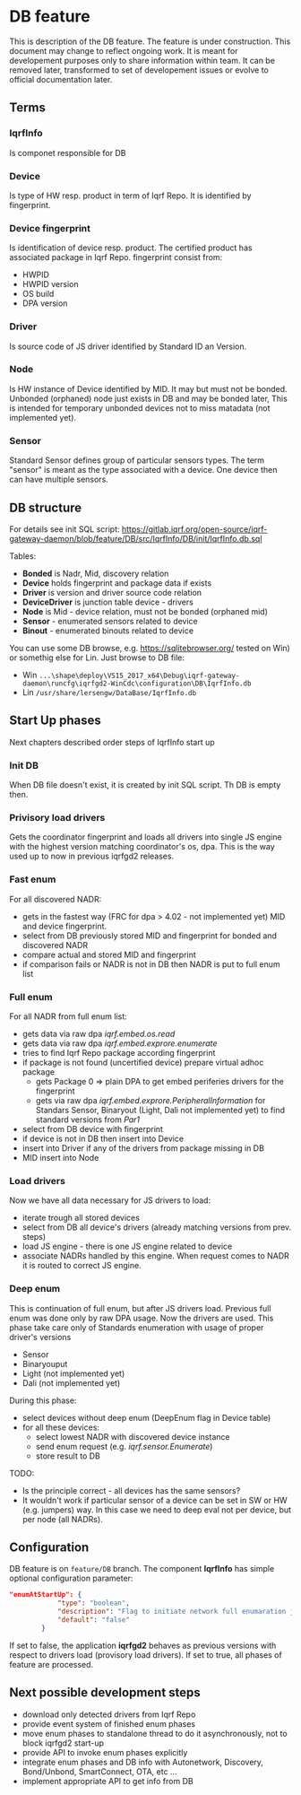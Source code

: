 # DB feature
This is description of the DB feature. The feature is under construction. This document may change to reflect ongoing work.
It is meant for developement purposes only to share information within team. It can be removed later, transformed to set of developement issues or evolve to official documentation later.

## Terms
### IqrfInfo
Is componet responsible for DB

### Device
Is type of HW resp. product in term of Iqrf Repo. It is identified by fingerprint.

### Device fingerprint
Is identification of device resp. product. The certified product has associated package in Iqrf Repo. fingerprint consist from:
  - HWPID
  - HWPID version
  - OS build
  - DPA version

### Driver
Is source code of JS driver identified by Standard ID an Version.

### Node
Is HW instance of Device identified by MID. It may but must not be bonded. Unbonded (orphaned) node just exists in DB and may be bonded later, This is intended for temporary unbonded devices not to miss matadata (not implemented yet).

### Sensor
Standard Sensor defines group of particular sensors types. The term "sensor" is meant as the type associated with a device. One device then can have multiple sensors.

## DB structure
For details see init SQL script: https://gitlab.iqrf.org/open-source/iqrf-gateway-daemon/blob/feature/DB/src/IqrfInfo/DB/init/IqrfInfo.db.sql

Tables:
- **Bonded** is Nadr, Mid, discovery relation
- **Device** holds fingerprint and package data if exists
- **Driver** is version and driver source code relation 
- **DeviceDriver** is junction table device - drivers
- **Node** is Mid - device relation, must not be bonded (orphaned mid)
- **Sensor** - enumerated sensors related to device
- **Binout** - enumerated binouts related to device

You can use some DB browse, e.g. https://sqlitebrowser.org/ tested on Win) or somethig else for Lin. Just browse to DB file:
- Win `...\shape\deploy\VS15_2017_x64\Debug\iqrf-gateway-daemon\runcfg\iqrfgd2-WinCdc\configuration\DB\IqrfInfo.db`
- Lin `/usr/share/lersengw/DataBase/IqrfInfo.db`

## Start Up phases
Next chapters described order steps of IqrfInfo start up

### Init DB
When DB file doesn't exist, it is created by init SQL script. Th DB is empty then.

### Privisory load drivers
Gets the coordinator fingerprint and loads all drivers into single JS engine with the highest version matching coordinator's os, dpa. This is the way used up to now in previous iqrfgd2 releases.
 
### Fast enum

For all discovered NADR:
- gets in the fastest way (FRC for dpa > 4.02 - not implemented yet) MID and device fingerprint.
- select from DB previously stored MID and fingerprint for bonded and discovered NADR
- compare actual and stored MID and fingerprint
- if comparison fails or NADR is not in DB then NADR is put to full enum list

### Full enum

For all NADR from full enum list:
- gets data via raw dpa *iqrf.embed.os.read*
- gets data via raw dpa *iqrf.embed.exprore.enumerate*
- tries to find Iqrf Repo package according fingerprint
- if package is not found (uncertified device) prepare virtual adhoc package 
  - gets Package 0 => plain DPA to get embed periferies drivers for the fingerprint 
  - gets via raw dpa *iqrf.embed.exprore.PeripheralInformation* for Standars Sensor, Binaryout (Light, Dali not implemented yet) to find standard versions from *Par1*
- select from DB device with fingerprint
- if device is not in DB then insert into Device
- insert into Driver if any of the drivers from package missing in DB
- MID insert into Node

### Load drivers

Now we have all data necessary for JS drivers to load:
- iterate trough all stored devices
- select from DB all device's drivers (already matching versions from prev. steps)
- load JS engine - there is one JS engine related to device
- associate NADRs handled by this engine. When request comes to NADR it is routed to correct JS engine.

### Deep enum

This is continuation of full enum, but after JS drivers load. Previous full enum was done only by raw DPA usage. Now the drivers are used. This phase take care only of Standards enumeration with usage of proper driver's versions
- Sensor
- Binaryouput
- Light (not implemented yet)
- Dali (not implemented yet)

During this phase:
- select devices without deep enum (DeepEnum flag in Device table)
- for all these devices:
  - select lowest NADR with discovered device instance
  - send enum  request (e.g. *iqrf.sensor.Enumerate*)
  - store result to DB

TODO:
- Is the principle correct - all devices has the same sensors?
- It wouldn't work if particular sensor of a device can be set in SW or HW (e.g. jumpers) way. In this case we need to deep eval not per device, but per node (all NADRs).
 
## Configuration
DB feature is on `feature/DB` branch. The component **IqrfInfo** has simple optional configuration parameter:
```json
"enumAtStartUp": {
            "type": "boolean",
            "description": "Flag to initiate network full enumaration just after startup",
            "default": "false"
        }
```
If set to false, the application **iqrfgd2** behaves as previous versions with respect to drivers load (provisory load drivers). If set to true, all phases of feature are processed.  

## Next possible development steps

- download only detected drivers from Iqrf Repo
- provide event system of finished enum phases
- move enum phases to standalone thread to do it asynchronously, not to block iqrfgd2 start-up 
- provide API to invoke enum phases explicitly
- integrate enum phases and DB info with Autonetwork, Discovery, Bond/Unbond, SmartConnect, OTA, etc ...
- implement appropriate API to get info from DB